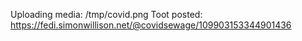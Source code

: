 Uploading media: /tmp/covid.png
Toot posted: https://fedi.simonwillison.net/@covidsewage/109903153344901436

